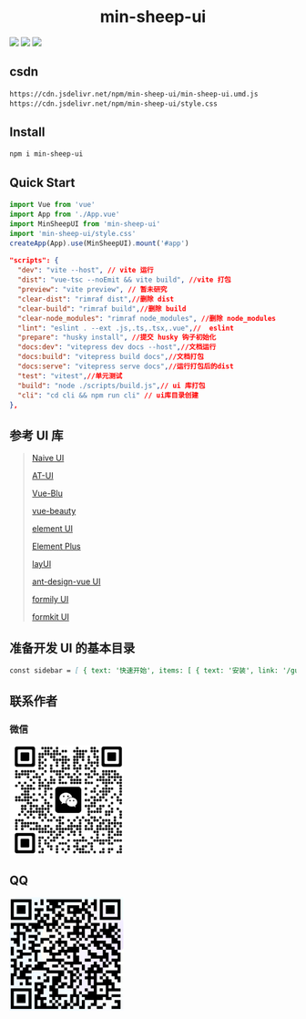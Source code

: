 <h1 align="center">min-sheep-ui</h1>

[![](https://data.jsdelivr.com/v1/package/npm/min-sheep-ui/badge)](https://www.jsdelivr.com/package/npm/min-sheep-ui) [![](https://img.shields.io/npm/v/min-sheep-ui?color=c95f8b&label=NPM)](https://www.npmjs.com/package/min-sheep-ui) [![](https://flat.badgen.net/bundlephobia/minzip/min-sheep-ui)](https://bundlephobia.com/result?p=min-sheep-ui)

## csdn

```bash
https://cdn.jsdelivr.net/npm/min-sheep-ui/min-sheep-ui.umd.js
https://cdn.jsdelivr.net/npm/min-sheep-ui/style.css
```

## Install

```bash
npm i min-sheep-ui
```

## Quick Start

```js
import Vue from 'vue'
import App from './App.vue'
import MinSheepUI from 'min-sheep-ui'
import 'min-sheep-ui/style.css'
createApp(App).use(MinSheepUI).mount('#app')
```

```json
"scripts": {
  "dev": "vite --host", // vite 运行
  "dist": "vue-tsc --noEmit && vite build", //vite 打包
  "preview": "vite preview", // 暂未研究
  "clear-dist": "rimraf dist",//删除 dist
  "clear-build": "rimraf build",//删除 build
  "clear-node_modules": "rimraf node_modules", //删除 node_modules
  "lint": "eslint . --ext .js,.ts,.tsx,.vue",//  eslint
  "prepare": "husky install", //提交 husky 钩子初始化
  "docs:dev": "vitepress dev docs --host",//文档运行
  "docs:build": "vitepress build docs",//文档打包
  "docs:serve": "vitepress serve docs",//运行打包后的dist
  "test": "vitest",//单元测试
  "build": "node ./scripts/build.js",// ui 库打包
  "cli": "cd cli && npm run cli" // ui库目录创建
},
```

## 参考 UI 库

> [Naive UI](https://www.naiveui.com/zh-CN/dark/docs/installation)
>
> [AT-UI](https://at-ui.github.io/at-ui/#/zh)
>
> [Vue-Blu](https://chenz24.github.io/vue-blu/#/)
>
> [vue-beauty](https://fe-driver.github.io/vue-beauty/#/components/button)
>
> [element UI](https://element.eleme.cn/#/zh-CN)
>
> [Element Plus](https://element-plus.gitee.io/zh-CN/)
>
> [layUI](https://layui.itze.cn/)
>
> [ant-design-vue UI](https://www.antdv.com/components/overview-cn)
>
> [formily UI](https://antd.formilyjs.org/zh-CN/components/upload)
>
> [formkit UI](https://formkit.com/)

## 准备开发 UI 的基本目录

```md
const sidebar = [ { text: '快速开始', items: [ { text: '安装', link: '/guide/install' } <!-- /guide/install.md --> ] }, { text: '通用', items: [ { text: 'Button 按钮', link: '/components/button/' }, <!--完成基本构建，目前可以使用，但后续要补充--> { text: 'Icon 图标', link: '/components/icon/' }, <!--完成基本构建，目前可以使用，但后续要补充--> { text: 'Link 文字链接', link: '/components/link/' }, ] }, { text: '导航', items: [ { text: 'Tabs 标签页', link: '/components/tabs/' },<!--完成基本构建，目前可以使用，但后续要补充--> { text: 'Anchor 锚点', link: '/components/anchor/' }, { text: 'Steps 步骤条', link: '/components/steps/' }, { text: 'Menu 导航菜单', link: '/components/menu/' }, { text: 'Dropdown 下拉菜单', link: '/components/dropdown/' }, { text: 'Breadcrumb 面包屑', link: '/components/breadcrumb/' }, { text: 'Affix 固钉', link: '/components/affix/' }, ] }, { text: '反馈', items: [ { text: 'Modal 对话框', link: '/components/modal/' },<!--完成基本构建，目前可以使用，但后续要补充--> { text: 'Drawer 抽屉', link: '/components/drawer/' }, { text: 'Popover 气泡卡片', link: '/components/popover/' },<!--完成基本构建，目前可以使用，但后续要补充--> { text: 'Alert 警告提示', link: '/components/alert/' }, { text: 'Message 消息提示', link: '/components/message/' }, { text: 'MessageBox 弹框', link: '/components/messageBox/' }, { text: 'Notification 通知提醒框', link: '/components/notification/' }, { text: 'BubbleConfirmationBox 气泡确认框', link: '/components/bubbleConfirmationBox/' }, { text: 'Progress 进度条', link: '/components/progress/' }, { text: 'Watermark 水印', link: '/components/watermark/' }, ] }, { text: '数据录入', items: [ { text: 'Input 输入框', link: '/components/input/' },<!--完成基本构建，目前可以使用，但后续要补充--> { text: 'Form 表单', link: '/components/form/' },<!--完成基本构建，目前可以使用，但后续要补充--> { text: 'AutoComplete 自动填充', link: '/components/autoComplete/' }, { text: 'InputNumber 数字输入框', link: '/components/inputNumber/' }, { text: 'Radio 单选框', link: '/components/radio/' }, { text: 'Checkbox 多选框', link: '/components/checkbox/' }, { text: 'Rate 评分', link: '/components/rate/' }, { text: 'Select 选择器', link: '/components/select/' }, { text: 'CascadeSelector 级联选择器', link: '/components/cascadeSelector/' }, { text: 'Switch 开关', link: '/components/switch/' }, { text: 'TimePicker 时间选择器', link: '/components/timePicker/' }, { text: 'DatePicker 日期选择器', link: '/components/datePicker/' }, { text: 'DateTimePicker 日期时间选择器', link: '/components/dateTimePicker/' }, { text: 'Transfer 穿梭框', link: '/components/transfer/' }, { text: 'Upload 上传', link: '/components/upload/' }, { text: 'Slider 滑块', link: '/components/slider/' }, { text: 'ColorPicker 颜色选择器', link: '/components/colorPicker/' }, ] }, { text: '数据展示', items: [ { text: 'Tree 树', link: '/components/tree/' },<!--完成基本构建，目前可以使用，但后续要补充--> { text: 'Pagination 分页', link: '/components/pagination/' },<!--完成基本构建，目前可以使用，但后续要补充--> { text: 'Avatar 头像', link: '/components/avatar/' }, { text: 'Card 卡片', link: '/components/card/' }, { text: 'Carousel 走马灯', link: '/components/carousel/' }, { text: 'Collapse 折叠面板', link: '/components/collapse/' }, { text: 'Table 表格', link: '/components/table/' }, { text: 'Timeline 时间轴', link: '/components/timeline/' }, { text: 'Tag 标签', link: '/components/tag/' }, { text: 'Badge 标记', link: '/components/badge/' }, { text: 'Skeleton 骨架屏', link: '/components/skeleton/' }, { text: 'Empty 空状态', link: '/components/empty/' }, { text: 'Result 结果', link: '/components/result/' }, { text: 'Image 图片', link: '/components/image/' }, { text: 'Calendar 日历', link: '/components/calendar/' }, ] }, { text: '布局', items: [ { text: 'Space 间距', link: '/components/space/' }, { text: 'Container 布局', link: '/components/container/' }, { text: 'Grid 栅格', link: '/components/Grid/' }, ] } ]
```

## 联系作者

### 微信

<img src="./src/assets/QQ%E6%88%AA%E5%9B%BE20230109183547.png" width="200"/>

## QQ

<img src="./src/assets/QQ%E6%88%AA%E5%9B%BE20230109183816.png" width="200"/>
